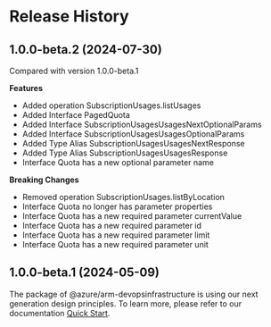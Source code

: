 # Release History
    
## 1.0.0-beta.2 (2024-07-30)
Compared with version 1.0.0-beta.1
    
**Features**

  - Added operation SubscriptionUsages.listUsages
  - Added Interface PagedQuota
  - Added Interface SubscriptionUsagesUsagesNextOptionalParams
  - Added Interface SubscriptionUsagesUsagesOptionalParams
  - Added Type Alias SubscriptionUsagesUsagesNextResponse
  - Added Type Alias SubscriptionUsagesUsagesResponse
  - Interface Quota has a new optional parameter name

**Breaking Changes**

  - Removed operation SubscriptionUsages.listByLocation
  - Interface Quota no longer has parameter properties
  - Interface Quota has a new required parameter currentValue
  - Interface Quota has a new required parameter id
  - Interface Quota has a new required parameter limit
  - Interface Quota has a new required parameter unit
    
    
## 1.0.0-beta.1 (2024-05-09)

The package of @azure/arm-devopsinfrastructure is using our next generation design principles. To learn more, please refer to our documentation [Quick Start](https://aka.ms/azsdk/js/mgmt/quickstart).

